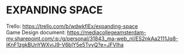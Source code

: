 # EXPANDING SPACE  
  
 Trello: https://trello.com/b/wdwkflEx/expanding-space  
Game Design document: https://mediacollegeamsterdam-my.sharepoint.com/:p:/g/personal/31843_ma-web_nl/ES2nkAa2111Jq8-iKnF1zgkBUnYWXviJ9-V6blY5e5TvyQ?e=JFVIha
